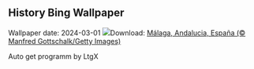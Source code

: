 ## History Bing Wallpaper
Wallpaper date: 2024-03-01
![](https://www.bing.com/th?id=OHR.FilmFestivalMalaga_ES-ES5797431476_UHD.jpg&w=1000)Download: [Málaga, Andalucia, España (© Manfred Gottschalk/Getty Images)](https://www.bing.com/th?id=OHR.FilmFestivalMalaga_ES-ES5797431476_UHD.jpg)

Auto get programm by LtgX
